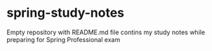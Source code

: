 # spring-study-notes
Empty repository with README.md file contins my study notes while preparing for Spring Professional exam
